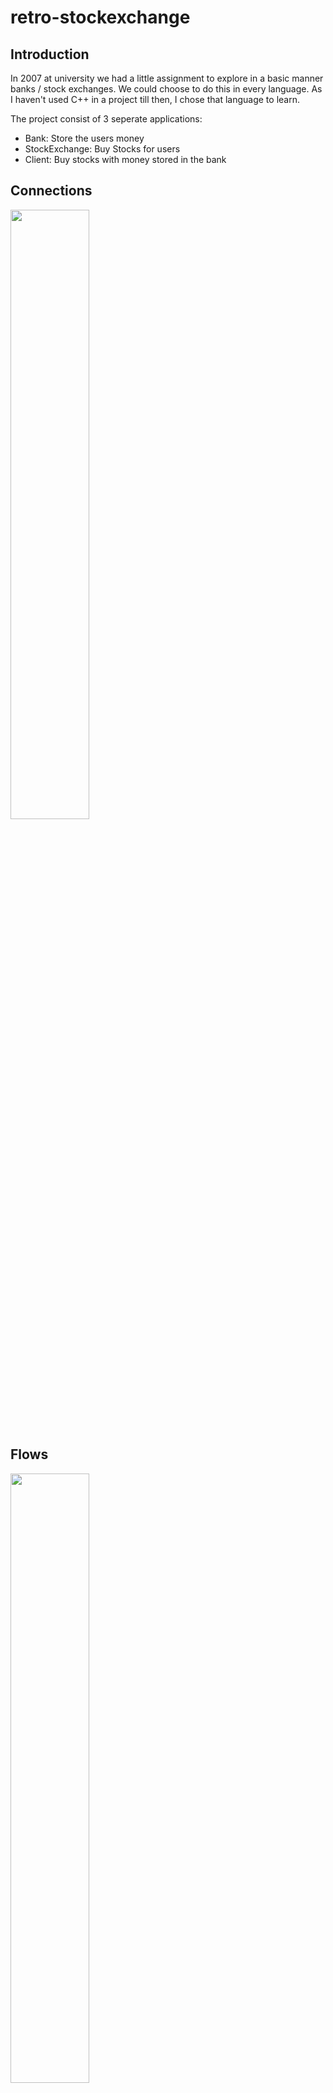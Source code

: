 # retro-stockexchange

## Introduction 

In 2007 at university we had a little assignment to explore in a basic manner banks / stock exchanges.
We could choose to do this in every language. As I haven't used C++ in a project till then, I chose that language to learn.

The project consist of 3 seperate applications:

- Bank: Store the users money
- StockExchange: Buy Stocks for users
- Client: Buy stocks with money stored in the bank

## Connections
<image src="https://github.com/pasqualino0815/retro-stockexchange/raw/master/images/screen1.png" width="50%" />

## Flows 
<image src="https://github.com/pasqualino0815/retro-stockexchange/raw/master/images/screen2.png" width="50%" />

## Application
<image src="https://github.com/pasqualino0815/retro-stockexchange/raw/master/images/screen3.png" width="50%" />

## Enjoy

